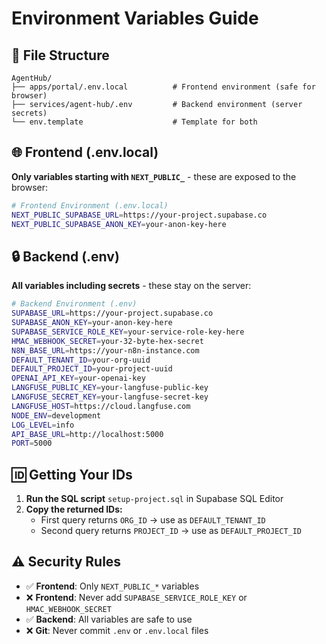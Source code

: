 # Environment Variables Guide

## 📁 **File Structure**

```
AgentHub/
├── apps/portal/.env.local          # Frontend environment (safe for browser)
├── services/agent-hub/.env         # Backend environment (server secrets)
└── env.template                    # Template for both
```

## 🌐 **Frontend (.env.local)**
**Only variables starting with `NEXT_PUBLIC_`** - these are exposed to the browser:

```bash
# Frontend Environment (.env.local)
NEXT_PUBLIC_SUPABASE_URL=https://your-project.supabase.co
NEXT_PUBLIC_SUPABASE_ANON_KEY=your-anon-key-here
```

## 🔒 **Backend (.env)**
**All variables including secrets** - these stay on the server:

```bash
# Backend Environment (.env)
SUPABASE_URL=https://your-project.supabase.co
SUPABASE_ANON_KEY=your-anon-key-here
SUPABASE_SERVICE_ROLE_KEY=your-service-role-key-here
HMAC_WEBHOOK_SECRET=your-32-byte-hex-secret
N8N_BASE_URL=https://your-n8n-instance.com
DEFAULT_TENANT_ID=your-org-uuid
DEFAULT_PROJECT_ID=your-project-uuid
OPENAI_API_KEY=your-openai-key
LANGFUSE_PUBLIC_KEY=your-langfuse-public-key
LANGFUSE_SECRET_KEY=your-langfuse-secret-key
LANGFUSE_HOST=https://cloud.langfuse.com
NODE_ENV=development
LOG_LEVEL=info
API_BASE_URL=http://localhost:5000
PORT=5000
```

## 🆔 **Getting Your IDs**

1. **Run the SQL script** `setup-project.sql` in Supabase SQL Editor
2. **Copy the returned IDs:**
   - First query returns `ORG_ID` → use as `DEFAULT_TENANT_ID`
   - Second query returns `PROJECT_ID` → use as `DEFAULT_PROJECT_ID`

## ⚠️ **Security Rules**

- ✅ **Frontend**: Only `NEXT_PUBLIC_*` variables
- ❌ **Frontend**: Never add `SUPABASE_SERVICE_ROLE_KEY` or `HMAC_WEBHOOK_SECRET`
- ✅ **Backend**: All variables are safe to use
- ❌ **Git**: Never commit `.env` or `.env.local` files
